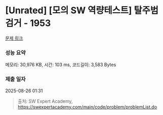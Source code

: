 # [Unrated] [모의 SW 역량테스트] 탈주범 검거 - 1953 

[문제 링크](https://swexpertacademy.com/main/code/problem/problemDetail.do?contestProbId=AV5PpLlKAQ4DFAUq) 

### 성능 요약

메모리: 30,976 KB, 시간: 103 ms, 코드길이: 3,583 Bytes

### 제출 일자

2025-08-26 01:31



> 출처: SW Expert Academy, https://swexpertacademy.com/main/code/problem/problemList.do